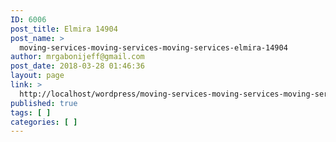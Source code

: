 ```yaml
---
ID: 6006
post_title: Elmira 14904
post_name: >
  moving-services-moving-services-moving-services-elmira-14904
author: mrgabonijeff@gmail.com
post_date: 2018-03-28 01:46:36
layout: page
link: >
  http://localhost/wordpress/moving-services-moving-services-moving-services-elmira-14904/
published: true
tags: [ ]
categories: [ ]
---
```

